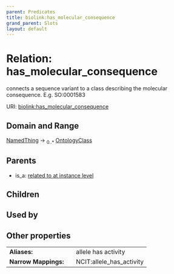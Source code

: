 ```yaml
---
parent: Predicates
title: biolink:has_molecular_consequence
grand_parent: Slots
layout: default
---
```


# Relation: has_molecular_consequence


connects a sequence variant to a class describing the molecular consequence. E.g.  SO:0001583

URI: [biolink:has_molecular_consequence](https://w3id.org/biolink/has_molecular_consequence)

## Domain and Range

[NamedThing](NamedThing.md) ->  <sub>0..\*</sub> [OntologyClass](OntologyClass.md)

## Parents

 *  is_a: [related to at instance level](related_to_at_instance_level.md)

## Children


## Used by


## Other properties

|  |  |  |
| --- | --- | --- |
| **Aliases:** | | allele has activity |
| **Narrow Mappings:** | | NCIT:allele_has_activity |

